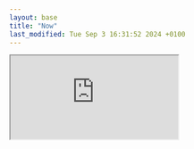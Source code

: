 ```yaml
---
layout: base
title: "Now"
last_modified: Tue Sep 3 16:31:52 2024 +0100
---
```


<div class="iframe-container" style="height: 100%; border: 0; border-radius: 6px;">
  <iframe src="https://kinopio.club/embed/?spaceId=Axx4dplwwhHoHWM5MmO5A&zoom=70">
  </iframe>
</div>